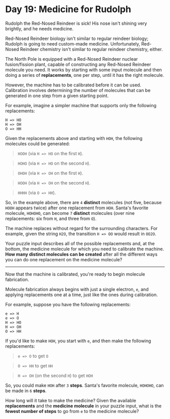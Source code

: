 # Day 19: Medicine for Rudolph

Rudolph the Red-Nosed Reindeer is sick! His nose isn't shining very brightly,
and he needs medicine.

Red-Nosed Reindeer biology isn't similar to regular reindeer biology; Rudolph
is going to need custom-made medicine. Unfortunately, Red-Nosed Reindeer
chemistry isn't similar to regular reindeer chemistry, either.

The North Pole is equipped with a Red-Nosed Reindeer nuclear fusion/fission
plant, capable of constructing any Red-Nosed Reindeer molecule you need. It
works by starting with some input molecule and then doing a series of
**replacements**, one per step, until it has the right molecule.

However, the machine has to be calibrated before it can be used. Calibration
involves determining the number of molecules that can be generated in one
step from a given starting point.

For example, imagine a simpler machine that supports only the following
replacements:

```
H => HO
H => OH
O => HH
```

Given the replacements above and starting with `HOH`, the following molecules
could be generated:

> `HOOH` (via `H => HO` on the first `H`).

> `HOHO` (via `H => HO` on the second `H`).

> `OHOH` (via `H => OH` on the first `H`).

> `HOOH` (via `H => OH` on the second `H`).

> `HHHH` (via `O => HH`).

So, in the example above, there are `4` **distinct** molecules (not five, because
`HOOH` appears twice) after one replacement from `HOH`. Santa's favorite
molecule, `HOHOHO`, can become `7` **distinct** molecules (over nine
replacements: six from `H`, and three from `O`).

The machine replaces without regard for the surrounding characters. For
example, given the string `H2O`, the transition `H => OO` would result in
`OO2O`.

Your puzzle input describes all of the possible replacements and, at the
bottom, the medicine molecule for which you need to calibrate the machine.
**How many distinct molecules can be created** after all the different ways you
can do one replacement on the medicine molecule?

---

Now that the machine is calibrated, you're ready to begin molecule
fabrication.

Molecule fabrication always begins with just a single electron, `e`, and
applying replacements one at a time, just like the ones during calibration.

For example, suppose you have the following replacements:

```
e => H
e => O
H => HO
H => OH
O => HH
```

If you'd like to make `HOH`, you start with `e`, and then make the following
replacements:

> `e => O` to get `O`

> `O => HH` to get `HH`

> `H => OH` (on the second `H`) to get `HOH`

So, you could make `HOH` after `3` **steps**. Santa's favorite molecule,
`HOHOHO`, can be made in `6` **steps**.

How long will it take to make the medicine? Given the available
**replacements** and the **medicine molecule** in your puzzle input, what is
the **fewest number of steps** to go from `e` to the medicine molecule?
